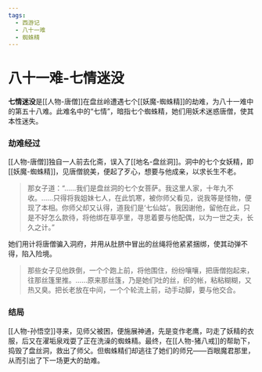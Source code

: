 ```yaml
---
tags:
  - 西游记
  - 八十一难
  - 蜘蛛精
---
```

# 八十一难-七情迷没

**七情迷没**是[[人物-唐僧]]在盘丝岭遭遇七个[[妖魔-蜘蛛精]]的劫难，为八十一难中的第五十八难。此难名中的“七情”，暗指七个蜘蛛精，她们用妖术迷惑唐僧，使其本性迷失。

### **劫难经过**
[[人物-唐僧]]独自一人前去化斋，误入了[[地名-盘丝洞]]。洞中的七个女妖精，即[[妖魔-蜘蛛精]]，见唐僧貌美，便起了歹心，想要与他成亲，以求长生不老。
> 那女子道：“……我们是盘丝洞的七个女菩萨。我这里人家，十年九不收。……只得将我姐妹七人，在此饥寒，被你师父看见，说我等是怪物，便现了本相。你师父却又认得，道我们是‘七仙姑’。我因谢他，留他在此，只是不好怎么款待，将他绑在草亭里，寻思着要与他配偶，以为一世之夫，长久之计。”

她们用计将唐僧骗入洞府，并用从肚脐中冒出的丝绳将他紧紧捆绑，使其动弹不得，陷入险境。
> 那些女子见他跌倒，一个个跑上前，将他围住，纷纷嚷嚷，把唐僧抱起来，往那丝篷里推。……原来那丝篷，乃是她们吐的丝，织的帐，粘粘糊糊，又热又臭。把长老放在中间，一个个轮流上前，动手动脚，要与他交合。

### **结局**
[[人物-孙悟空]]寻来，见师父被困，便施展神通，先是变作老鹰，叼走了妖精的衣服，后又在濯垢泉戏耍了正在洗澡的蜘蛛精。最终，在[[人物-猪八戒]]的帮助下，捣毁了盘丝洞，救出了师父。但蜘蛛精们却逃往了她们的师兄——百眼魔君那里，从而引出了下一场更大的劫难。
